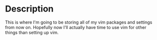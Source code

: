 # Description
This is where I'm going to be storing all of my vim packages and settings from now on. Hopefully now I'll actually have
time to use vim for other things than setting up vim.

